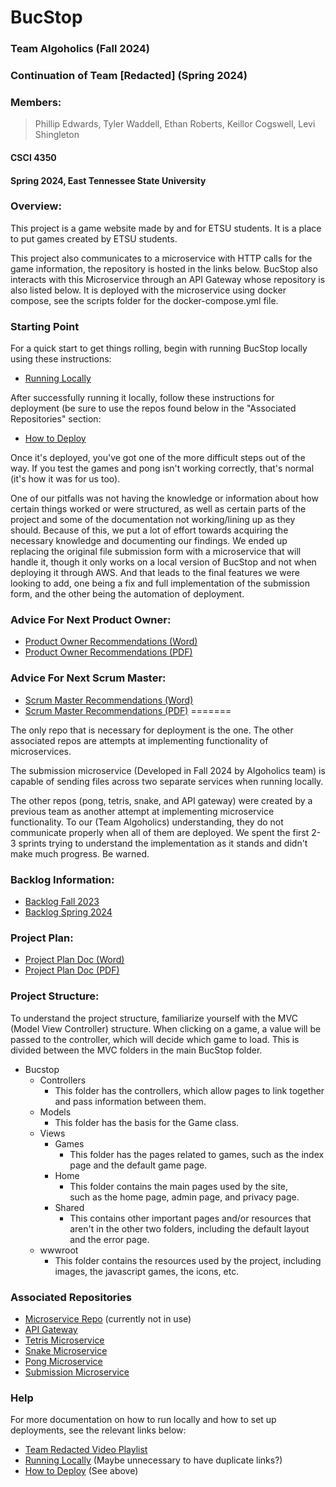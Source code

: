 # BucStop
### Team Algoholics (Fall 2024)
### Continuation of Team [Redacted] (Spring 2024)
### Members:
> Phillip Edwards, Tyler Waddell, Ethan Roberts, Keillor Cogswell, Levi Shingleton
#### CSCI 4350
#### Spring 2024, East Tennessee State University

### Overview:
This project is a game website made by and for ETSU students. It
is a place to put games created by ETSU students.

This project also communicates to a microservice with HTTP calls for the game information, the repository is hosted in the links below. BucStop also interacts with this Microservice through an API Gateway whose repository is also listed below. It is deployed with the microservice using docker compose, see the scripts folder for the docker-compose.yml file.
### Starting Point
For a quick start to get things rolling, begin with running BucStop locally using these instructions:
* [Running Locally](Documentation/Deployment/Algoholics_Local_Instance_Guide.txt)
  
After successfully running it locally, follow these instructions for deployment (be sure to use the repos found below in the "Associated Repositories" section:
* [How to Deploy](Documentation/Deployment/Algoholics_Deployment_Guide.txt)

Once it's deployed, you've got one of the more difficult steps out of the way. If you test the games and pong isn't working correctly, that's normal (it's how it was for us too).

One of our pitfalls was not having the knowledge or information about how certain things worked or were structured, as well as certain parts of the project and some of the documentation not working/lining up as they should. Because of this, we put a lot of effort towards acquiring the necessary knowledge and documenting our findings. We ended up replacing the original file submission form with a microservice that will handle it, though it only works on a local version of BucStop and not when deploying it through AWS. And that leads to the final features we were looking to add, one being a fix and full implementation of the submission form, and the other being the automation of deployment.

### Advice For Next Product Owner:
* [Product Owner Recommendations (Word)](Documentation/Misc/Product_Owner_Recommendations.docx)
* [Product Owner Recommendations (PDF)](Documentation/Misc/Product_Owner_Recommendations.pdf)

### Advice For Next Scrum Master:
* [Scrum Master Recommendations (Word)](Documentation/Misc/Tips_for_Scrum_Masters.docx)
* [Scrum Master Recommendations (PDF)](Documentation/Misc/Tips_for_Scrum_Masters.pdf)
=======

The only repo that is necessary for deployment is the one. The other associated repos are attempts at implementing functionality of microservices.

The submission microservice (Developed in Fall 2024 by Algoholics team) is capable of sending files across two separate services when running locally.

The other repos (pong, tetris, snake, and API gateway) were created by a previous team as another attempt at implementing microservice functionality. To our (Team Algoholics) understanding, they do not communicate properly when all of them are deployed. We spent the first 2-3 sprints trying to understand the implementation as it stands and didn't make much progress. Be warned.

### Backlog Information:
* [Backlog Fall 2023](https://brandonbcb02.atlassian.net/jira/software/projects/SCRUM/boards/1/backlog?epics=visible&atlOrigin=eyJpIjoiMjgzYjkwZGI0ZjU3NDNiM2JhMDNiOWU4MDliZjQ0YjEiLCJwIjoiaiJ9)
* [Backlog Spring 2024](https://docs.google.com/document/d/100WxhA-8cx5tWQfZs9JMoHvPGJO37cdkfATp0Td0uos/edit?usp=sharing)
### Project Plan:
* [Project Plan Doc (Word)](Vision-DoD-MVP-Scope%20Doc.docx)
* [Project Plan Doc (PDF)](Vision-DoD-MVP-Scope%20Doc.pdf)

### Project Structure: 
To understand the project structure, familiarize yourself with the
MVC (Model View Controller) structure. When clicking on a game, 
a value will be passed to the controller, which will decide which 
game to load. This is divided between the MVC folders in the main
BucStop folder.

* Bucstop
	* Controllers
		* This folder has the controllers, which allow pages to 
			link together and pass information between them.
	* Models
		* This folder has the basis for the Game class.
	* Views
		* Games
			* This folder has the pages related to games, such as
				the index page and the default game page.
		* Home
			* This folder contains the main pages used by the site, 				
				such as the home page, admin page, and privacy page.
		* Shared 
			* This contains other important pages and/or resources 
				that aren't in the other two folders, including the
				default layout and the error page.
	* wwwroot
		* This folder contains the resources used by the project, 
			including images, the javascript games, the icons, etc.
### Associated Repositories
* [Microservice Repo](https://github.com/Redacted-Team/4350_002_Fall23_MicroService) (currently not in use)
* [API Gateway](https://github.com/Redacted-Team/4350_002_Fall23_APIGateway)
* [Tetris Microservice](https://github.com/Redacted-Team/4350_002_Fall23_Tetris)
* [Snake Microservice](https://github.com/Redacted-Team/4350_002_Fall23_Snake)
* [Pong Microservice](https://github.com/Redacted-Team/4350_002_Fall23_Pong)
* [Submission Microservice](https://github.com/clafollette303/Submission)

### Help
For more documentation on how to run locally and how to set up deployments, see the relevant links below:
* [Team Redacted Video Playlist](https://youtube.com/playlist?list=PLxsGO-QGipWmVzxFkVbA-o6BUW5eRdk3H&si=a7jHaNBgdTtXgoJ4)
* [Running Locally](Documentation/Deployment/Algoholics_Local_Instance_Guide.txt) (Maybe unnecessary to have duplicate links?)
* [How to Deploy](Documentation/Deployment/Algoholics_Deployment_Guide.txt) (See above)
